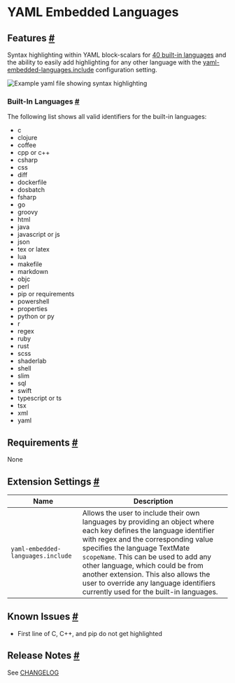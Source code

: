 # YAML Embedded Languages

## Features [#](#features- 'Features')

Syntax highlighting within YAML block-scalars for [40 built-in languages](#built-in-languages- 'Built-In Languages') and the ability to easily add highlighting for any other language with the [yaml-embedded-languages.include](#extension-settings- 'Extension Settings') configuration setting.

![Example yaml file showing syntax highlighting](https://raw.githubusercontent.com/harrydowning/yaml-embedded-languages/master/images/example.png)

### Built-In Languages [#](#built-in-languages- 'Built-In Languages')
The following list shows all valid identifiers for the built-in languages:
- c
- clojure
- coffee
- cpp or c++
- csharp
- css
- diff
- dockerfile
- dosbatch
- fsharp
- go
- groovy
- html
- java
- javascript or js
- json
- tex or latex
- lua
- makefile
- markdown
- objc
- perl
- pip or requirements
- powershell
- properties
- python or py
- r
- regex
- ruby
- rust
- scss
- shaderlab
- shell
- slim
- sql
- swift
- typescript or ts
- tsx
- xml
- yaml

## Requirements [#](#requirements- 'Requirements')

None

## Extension Settings [#](#extension-settings- 'Extension Settings')

| Name | Description |
| ---- | ----------- |
| `yaml-embedded-languages.include` | Allows the user to include their own languages by providing an object where each key defines the language identifier with regex and the corresponding value specifies the language TextMate `scopeName`. This can be used to add any other language, which could be from another extension. This also allows the user to override any language identifiers currently used for the built-in languages. |

## Known Issues [#](#known-issues- 'Known Issues')

- First line of C, C++, and pip do not get highlighted

## Release Notes [#](#release-notes- 'Release Notes')

See [CHANGELOG](CHANGELOG.md)
